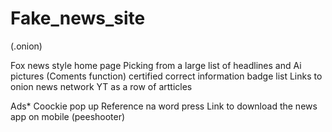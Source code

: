# Fake_news_site
(.onion)

Fox news style home page
Picking from a large list of headlines and Ai pictures
(Coments function)
certified correct information badge list
Links to onion news network YT as a row of artticles


Ads*
Coockie pop up
Reference na word press
Link to download the news app on mobile (peeshooter)

